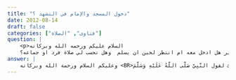 ```yaml
---
title: "دخول المسجد والإمام في التشهد ؟"
date: 2012-08-14
draft: false
categories: ["فتاوى", "الصلاة"]
question: |
    <p>السلام عليكم ورحمه الله وبركاته 
    ياشيخنا الفاضل اذا دخلت المسجد والامام في التشهد الاخير هل ادخل معه ام انتظر لحين ان يسلم  وهل تحسب لي صلاة فرد او جماعه؟</p>
answer: |
    وعليكم السلام ورحمة الله وبركاته <BR>إذا دخلت المسجد والإمام في التشهد فعليك أن تدخل معه ولا تنتظر حتى يسلم وذلك لقول النَّبِيّ صَلَّى اللَّهُ عَلَيْهِ وَسَلَّمَ : ((إذا وجدتم الإمام ساجدا فاسجدوا أو راكعا فاركعوا أو قائما فقوموا و لا تعدوا <BR>بالسجود إذا لم تدركوا الركعة)) ينظر السلسلة الصحيحة رقم (1188) ، ولقوله النبي صلى الله عليه وسلم   يَقُولُ : (( إِذَا أُقِيمَتِ الصَّلاَةُ فَلاَ تَأْتُوهَا تَسْعَوْنَ ، وَأْتُوهَا تَمْشُونَ عَلَيْكُمُ السَّكِينَةُ ، فَمَا أَدْرَكْتُمْ فَصَلُّوا ، وَمَا فَاتَكُمْ فَأَتِمُّوا )) رواه البخاري ومسلم . <BR>فقوله صلى الله عليه وسلم : (( فَمَا أَدْرَكْتُمْ فَصَلُّوا)) أمر بالدخول ما الإمام على أي هيئة كان . <BR>وأما شق سؤالك الآخر وهو هل يدرك فضل الجماعة مع أنه أدرك التشهد فقط ؟ <BR>فأقول لك نعم إن شاء الله إذا كان ينوي أن يدرك الجماعة لكنه لم يدرك وذلك لحديث أَبِي هُرَيْرَةَ، عَنْ رَسُولِ اللَّهِ صَلَّى اللهُ عَلَيْهِ وَسَلَّمَ، قَالَ: (( مَنْ تَوَضَّأَ فَأَحْسَنَ الْوُضُوءَ، ثُمَّ خَرَجَ عَامِدًا إِلَى الْمَسْجِدِ فَوَجَدَ النَّاسَ قَدْ صَلَّوْا كَتَبَ اللَّهُ لَهُ مِثْلَ أَجْرِ مَنْ حَضَرَهَا وَلَا يَنْقُصُ ذَلِكَ مِنْ أُجُورِهِمْ شَيْئًا)) رواه النسائي وهو حديث صحيح . <BR>والله أعلم .
---
```


